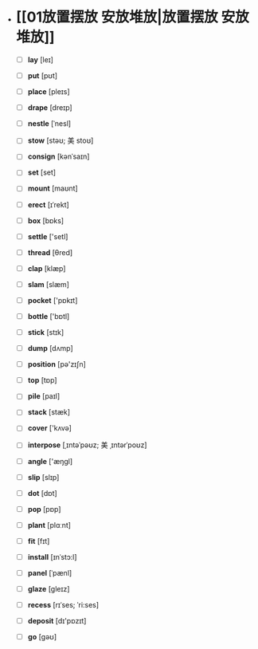 - # [[01放置摆放 安放堆放|放置摆放 安放堆放]]
	- [ ] <span class="vocabulary">**lay**</span> [leɪ]
	- [ ] <span class="vocabulary">**put**</span> [pʊt]
	- [ ] <span class="vocabulary">**place**</span> [pleɪs]
	- [ ] <span class="vocabulary">**drape**</span> [dreɪp]
	- [ ] <span class="vocabulary">**nestle**</span> [ˈnesl]
	- [ ] <span class="vocabulary">**stow**</span> [stəʊ; 美 stoʊ]
	- [ ] <span class="vocabulary">**consign**</span> [kənˈsaɪn]
	- [ ] <span class="vocabulary">**set**</span> [set]
	- [ ] <span class="vocabulary">**mount**</span> [maʊnt]
	- [ ] <span class="vocabulary">**erect**</span> [ɪˈrekt]
	- [ ] <span class="vocabulary">**box**</span> [bɒks]
	- [ ] <span class="vocabulary">**settle**</span> ['setl]
	- [ ] <span class="vocabulary">**thread**</span> [θred]
	- [ ] <span class="vocabulary">**clap**</span> [klæp]
	- [ ] <span class="vocabulary">**slam**</span> [slæm]
	- [ ] <span class="vocabulary">**pocket**</span> ['pɒkɪt]
	- [ ] <span class="vocabulary">**bottle**</span> ['bɒtl]
	- [ ] <span class="vocabulary">**stick**</span> [stɪk]
	- [ ] <span class="vocabulary">**dump**</span> [dʌmp]
	- [ ] <span class="vocabulary">**position**</span> [pə'zɪʃn]
	- [ ] <span class="vocabulary">**top**</span> [tɒp]
	- [ ] <span class="vocabulary">**pile**</span> [paɪl]
	- [ ] <span class="vocabulary">**stack**</span> [stæk]
	- [ ] <span class="vocabulary">**cover**</span> ['kʌvə]
	- [ ] <span class="vocabulary">**interpose**</span> [ˌɪntəˈpəʊz; 美 ˌɪntərˈpoʊz]
	- [ ] <span class="vocabulary">**angle**</span> ['æŋɡl]
	- [ ] <span class="vocabulary">**slip**</span> [slɪp]
	- [ ] <span class="vocabulary">**dot**</span> [dɒt]
	- [ ] <span class="vocabulary">**pop**</span> [pɒp]
	- [ ] <span class="vocabulary">**plant**</span> [plɑːnt]
	- [ ] <span class="vocabulary">**fit**</span> [fɪt]
	- [ ] <span class="vocabulary">**install**</span> [ɪnˈstɔ:l]
	- [ ] <span class="vocabulary">**panel**</span> [ˈpænl]
	- [ ] <span class="vocabulary">**glaze**</span> [gleɪz]
	- [ ] <span class="vocabulary">**recess**</span> [rɪˈses; ˈri:ses]
	- [ ] <span class="vocabulary">**deposit**</span> [dɪ'pɒzɪt]
	- [ ] <span class="vocabulary">**go**</span> [ɡəʊ]



